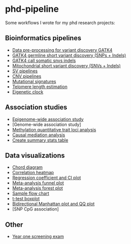 # phd-pipeline

Some workflows I wrote for my phd research projects:

## Bioinformatics pipelines

- [Data pre-processing for variant discovery GATK4](./gatk_data_preprocessing/README.md)
- [GATK4 germline short variant discovery (SNPs + Indels)](./gatk_germline_snp_indel/README.md)
- [GATK4 call somatic snvs indels](./gatk_somatic_snv_indel/README.md)
- [Mitochondrial short variant discovery (SNVs + Indels)](./gatk_mitochondria_snp_indel/README.md)
- [SV pipelines](./sv/README.md)
- [CNV pipelines](./cnv/README.md)
- [Mutational signatures](./mutational_signatures/README.md)
- [Telomere length estimation](./telomere_length/README.md)
- [Eigenetic clock](./epigenetic_clock/README.md)

## Association studies

- [Epigenome-wide association study](./ewas/README.md)
- [Genome-wide association study]
- [Methylation quantitative trait loci analysis](./mqtl/README.md)
- [Causal mediation analysis](./mediation_analysis/README.md)
- [Create summary stats table](./tableone/README.md)

## Data visualizations

- [Chord diagram](./data_visualization/chord_diagram/README.md)
- [Correlation heatmap](./data_visualization/heatmap/README.md)
- [Regression coefficient and CI plot](./data_visualization/regression_coefficient_ci/README.md)
- [Meta-analysis funnel plot](./data_visualization/meta_analysis_funnel_plot/README.md)
- [Meta-analysis forest plot](./data_visualization/meta_analysis_forest_plot/README.md)
- [Sample flow chart](./data_visualization/sample_flow_chart/README.md)
- [t-test boxplot](./data_visualization/ttest_boxplot/README.md)
- [Bidirectional Manhattan plot and QQ plot](./ewas/README.md)
- [SNP CpG association]

## Other

- [Year one screening exam](./year_one_screening_exam/README.md)
